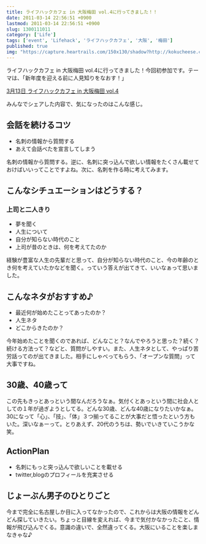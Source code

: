```yaml
---
title: ライフハックカフェ in 大阪梅田 vol.4に行ってきました！！
date: 2011-03-14 22:56:51 +0900
lastmod: 2011-03-14 22:56:51 +0900
slug: 1300111011
category: ['Life']
tags: ['event', 'Lifehack', 'ライフハックカフェ', '大阪', '梅田']
published: true
img: "https://capture.heartrails.com/150x130/shadow?http://kokucheese.com/event/index/8662/"
---
```


ライフハックカフェ in 大阪梅田 vol.4に行ってきました！今回初参加です。テーマは、「新年度を迎える前に人見知りをなおす！」

[3月13日 ライフハックカフェ in 大阪梅田 vol\.4](https://kokucheese.com/event/index/8662/)

みんなでシェアした内容で、気になったのはこんな感じ。

## 会話を続けるコツ

- 名刺の情報から質問する
- あえて会話べたを宣言してしまう

名刺の情報から質問する。逆に、名刺に突っ込んで欲しい情報をたくさん載せておけばいいってことですよね。次に、名刺を作る時に考えてみます。

## こんなシチュエーションはどうする？
### 上司と二人きり

- 夢を聞く
- 人生について
- 自分が知らない時代のこと
- 上司が昔のときは、何を考えてたのか


経験が豊富な人生の先輩だと思って、自分が知らない時代のこと、今の年齢のとき何を考えていたかなどを聞く。っていう答えが出てきて、いいなぁって思いました。

## こんなネタがおすすめ♪

- 最近何が始めたことってあったのか？
- 人生ネタ
- どこからきたのか？


今年始めたことを聞くのであれば、どんなこと？なんでやろうと思った？続く？続ける方法って？などと、質問がしやすい。また、人生ネタとして、やっぱり苦労話ってのが出てきました。相手にしゃべってもらう、「オープンな質問」って大事ですね。


## 30歳、40歳って

この先もきっとあっという間なんだろうなぁ。気付くとあっという間に社会人としての１年が過ぎようとしてる。どんな30歳、どんな40歳になりたいかなぁ。30になって「心」、「技」、「体」３つ揃ってることが大事だと悟ったという方もいた。深いなぁーって。とりあえず、20代のうちは、勢いでいきていこうかな笑。

## ActionPlan

- 名刺にもっと突っ込んで欲しいことを載せる
- twitter,blogのプロフィールを充実させる



## じょーぶん男子のひとりごと
今まで完全に名古屋しか目に入ってなかったので、これからは大阪の情報をどんどん探していきたい。ちょっと目線を変えれば、今まで気付かなかったこと、情報が飛び込んでくる。意識の違いで、全然違ってくる。大阪にいることを楽しまなきゃな♪